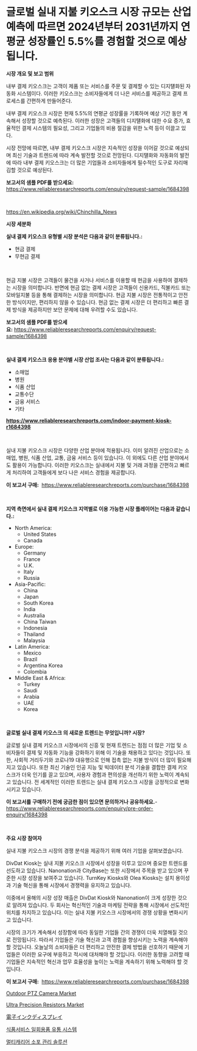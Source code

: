 <p><h1>글로벌 실내 지불 키오스크 시장 규모는 산업 예측에 따르면 2024년부터 2031년까지 연평균 성장률인 5.5%를 경험할 것으로 예상됩니다.</h1></p><p><strong>시장 개요 및 보고 범위</strong></p>
<p><p>내부 결제 키오스크는 고객이 제품 또는 서비스를 주문 및 결제할 수 있는 디지턜화된 자동화 시스템이다. 이러한 키오스크는 소비자들에게 더 나은 서비스를 제공하고 결제 프로세스를 간편하게 만들어준다.</p><p>내부 결제 키오스크 시장은 현재 5.5%의 연평균 성장률을 기록하며 예상 기간 동안 계속해서 성장할 것으로 예측된다. 이러한 성장은 고객들의 디지턜화에 대한 수요 증가, 효율적인 결제 시스템의 필요성, 그리고 기업들의 비용 절감을 위한 노력 등이 이끌고 있다.</p><p>시장 전망에 따르면, 내부 결제 키오스크 시장은 지속적인 성장을 이어갈 것으로 예상되며 최신 기술과 트렌드에 따라 계속 발전할 것으로 전망된다. 디지턜화와 자동화의 발전에 따라 내부 결제 키오스크는 더 많은 기업들과 소비자들에게 필수적인 도구로 자리매김할 것으로 예상된다.</p></p>
<p><strong>보고서의 샘플 PDF를 받으세요:</strong> <a href="https://www.reliableresearchreports.com/enquiry/request-sample/1684398">https://www.reliableresearchreports.com/enquiry/request-sample/1684398</a></p>
<p>&nbsp;</p>
<p><a href="https://en.wikipedia.org/wiki/Chinchilla_News">https://en.wikipedia.org/wiki/Chinchilla_News</a></p>
<p><strong>시장 세분화</strong></p>
<p><strong>실내 결제 키오스크 유형별 시장 분석은 다음과 같이 분류됩니다.:</strong></p>
<p><ul><li>현금 결제</li><li>무현금 결제</li></ul></p>
<p>&nbsp;</p>
<p><p>현금 지불 시장은 고객들이 물건을 사거나 서비스를 이용할 때 현금을 사용하여 결제하는 시장을 의미합니다. 반면에 현금 없는 결제 시장은 고객들이 신용카드, 직불카드 또는 모바일지불 등을 통해 결제하는 시장을 의미합니다. 현금 지불 시장은 전통적이고 안전한 방식이지만, 편리하지 않을 수 있습니다. 현금 없는 결제 시장은 더 편리하고 빠른 결제 방식을 제공하지만 보안 문제에 대해 우려할 수도 있습니다.</p></p>
<p><strong>보고서의 샘플 PDF를 받으세요:</strong>&nbsp;<a href="https://www.reliableresearchreports.com/enquiry/request-sample/1684398">https://www.reliableresearchreports.com/enquiry/request-sample/1684398</a></p>
<p>&nbsp;</p>
<p><strong> 실내 결제 키오스크 응용 분야별 시장 산업 조사는 다음과 같이 분류됩니다.:</strong></p>
<p><ul><li>소매업</li><li>병원</li><li>식품 산업</li><li>교통수단</li><li>금융 서비스</li><li>기타</li></ul></p>
<p><strong><a href="https://www.reliableresearchreports.com/indoor-payment-kiosk-r1684398">https://www.reliableresearchreports.com/indoor-payment-kiosk-r1684398</a></strong></p>
<p>&nbsp;</p>
<p><p>실내 지불 키오스크 시장은 다양한 산업 분야에 적용됩니다. 이미 알려진 산업으로는 소매업, 병원, 식품 산업, 교통, 금융 서비스 등이 있습니다. 이 외에도 다른 산업 분야에서도 활용이 가능합니다. 이러한 키오스크는 실내에서 지불 및 거래 과정을 간편하고 빠르게 처리하여 고객들에게 보다 나은 서비스 경험을 제공합니다.</p></p>
<p><strong>이 보고서 구매:</strong>&nbsp; <a href="https://www.reliableresearchreports.com/purchase/1684398">https://www.reliableresearchreports.com/purchase/1684398</a></p>
<p>&nbsp;</p>
<p><strong>지역 측면에서 실내 결제 키오스크 지역별로 이용 가능한 시장 플레이어는 다음과 같습니다.:</strong></p>
<p><ul>
    <li>
        North America:
        <ul>
            <li>United States</li>
            <li>Canada</li>
        </ul>
    </li>
    <li>
        Europe:
        <ul>
            <li>Germany</li>
            <li>France</li>
            <li>U.K.</li>
            <li>Italy</li>
            <li>Russia</li>
        </ul>
    </li>
    <li>
        Asia-Pacific:
        <ul>
            <li>China</li>
            <li>Japan</li>
            <li>South Korea</li>
            <li>India</li>
            <li>Australia</li>
            <li>China Taiwan</li>
            <li>Indonesia</li>
            <li>Thailand</li>
            <li>Malaysia</li>
        </ul>
    </li>
    <li>
        Latin America:
        <ul>
            <li>Mexico</li>
            <li>Brazil</li>
            <li>Argentina Korea</li>
            <li>Colombia</li>
        </ul>
    </li>
    <li>
        Middle East & Africa:
        <ul>
            <li>Turkey</li>
            <li>Saudi</li>
            <li>Arabia</li>
            <li>UAE</li>
            <li>Korea</li>
        </ul>
    </li>
    </ul></p>
<p>&nbsp;</p>
<p><strong>글로벌 실내 결제 키오스크 의 새로운 트렌드는 무엇입니까? 시장?</strong></p>
<p><p>글로벌 실내 결제 키오스크 시장에서의 신흥 및 현재 트렌드는 점점 더 많은 기업 및 소비자들이 결제 및 자동화 기능을 강화하기 위해 이 기술을 채용하고 있다는 것입니다. 또한, 사회적 거리두기와 코로나19 대유행으로 인해 접촉 없는 지불 방식이 더 많이 필요해지고 있습니다. 또한 최신 기술인 인공 지능 및 빅데이터 분석 기술을 결합한 결제 키오스크가 더욱 인기를 끌고 있으며, 사용자 경험과 편의성을 개선하기 위한 노력이 계속되고 있습니다. 전 세계적인 이러한 트렌드는 실내 결제 키오스크 시장을 긍정적으로 변화시키고 있습니다.</p></p>
<p><strong>이 보고서를 구매하기 전에 궁금한 점이 있으면 문의하거나 공유하세요.</strong>- <a href="https://www.reliableresearchreports.com/enquiry/pre-order-enquiry/1684398">https://www.reliableresearchreports.com/enquiry/pre-order-enquiry/1684398</a></p>
<p>&nbsp;</p>
<p><strong>주요 시장 참여자</strong></p>
<p><p>실내 지불 키오스크 시장의 경쟁 분석을 제공하기 위해 여러 기업을 살펴보겠습니다.</p><p>DivDat Kiosk는 실내 지불 키오스크 시장에서 성장을 이루고 있으며 중요한 트렌드를 선도하고 있습니다. Nanonation과 CityBase는 또한 시장에서 주목을 받고 있으며 꾸준한 시장 성장을 보여주고 있습니다. TurnKey Kiosks와 Olea Kiosks는 설치 용이성과 기술 혁신을 통해 시장에서 경쟁력을 유지하고 있습니다.</p><p>이중에서 올해의 시장 성장 매출은 DivDat Kiosk와 Nanonation이 크게 성장한 것으로 알려져 있습니다. 두 회사는 혁신적인 기술과 마케팅 전략을 통해 시장에서 선도적인 위치를 차지하고 있습니다. 이는 실내 지불 키오스크 시장에서의 경쟁 상황을 변화시키고 있습니다.</p><p>시장의 크기가 계속해서 성장함에 따라 동일한 기업들 간의 경쟁이 더욱 치열해질 것으로 전망됩니다. 따라서 기업들은 기술 혁신과 고객 경험을 향상시키는 노력을 계속해야 할 것입니다. 오늘날의 소비자들은 더 편리하고 안전한 결제 방법을 선호하기 때문에 기업들은 이러한 요구에 부응하고 적시에 대처해야 할 것입니다. 이러한 동향을 고려할 때 기업들은 지속적인 혁신과 업무 효율성을 높이는 노력을 계속하기 위해 노력해야 할 것입니다.</p></p>
<p><strong>이 보고서 구매:</strong>&nbsp;&nbsp;<a href="https://www.reliableresearchreports.com/purchase/1684398">https://www.reliableresearchreports.com/purchase/1684398</a></p>
<p><p><a href="https://issuu.com/reportprime-2/docs/outdoor-ptz-camera-market-size-2030.pptx">Outdoor PTZ Camera Market</a></p><p><a href="https://github.com/eeenafisainka/Market-Research-Report-List-1/blob/main/ultra-precision-resistors-market.md">Ultra Precision Resistors Market</a></p><p><a href="https://github.com/Fatimaklein1/Market-Research-Report-List-1/blob/main/6551412149519.md">電子インクディスプレイ</a></p><p><a href="https://github.com/sougarounis/Market-Research-Report-List-4/blob/main/7320818159234.md">식품서비스 일회용품 유통 시스템</a></p><p><a href="https://medium.com/@delaneywill28/%EC%A0%9C%ED%92%88-%EC%9C%A0%ED%98%95-%ED%81%B4%EB%9D%BC%EC%9A%B0%EB%93%9C-%EA%B8%B0%EB%B0%98-%EC%9B%B9-%EA%B8%B0%EB%B0%98-%EC%B5%9C%EC%A2%85-%EC%82%AC%EC%9A%A9-%EB%8C%80%EA%B7%9C%EB%AA%A8-%EA%B8%B0%EC%97%85-%EC%A4%91%EC%86%8C%EA%B8%B0%EC%97%85-%EB%B0%8F-%EC%A7%80%EC%97%AD%EB%B3%84-2024%EB%85%84%EB%B6%80%ED%84%B0-2031%EB%85%84%EA%B9%8C%EC%A7%80%EC%9D%98-%EB%A9%80%ED%8B%B0%EC%BA%90%EB%A6%AC%EC%96%B4-%EC%86%8C%ED%8F%AC-%EA%B4%80%EB%A6%AC-%EC%86%94%EB%A3%A8%EC%85%98-%EC%8B%9C%EC%9E%A5-%EB%B3%B4%EA%B3%A0%EC%84%9C-6920199ac90e">멀티캐리어 소포 관리 솔루션</a></p></p>